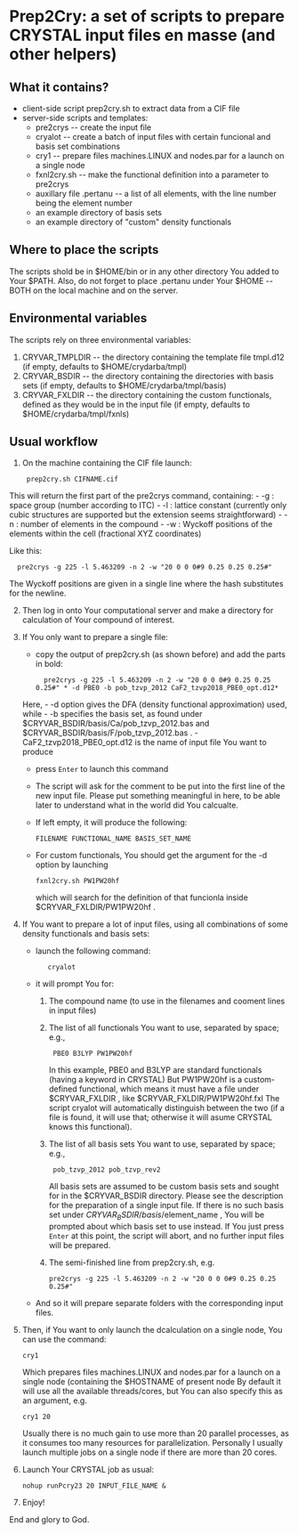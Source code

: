 # Prep2Cry: a set of scripts to prepare CRYSTAL input files en masse (and other helpers)
## What it contains?
* client-side script prep2cry.sh to extract data from a CIF file
* server-side scripts and templates:
    * pre2crys                -- create the input file
    * cryalot                 -- create a batch of input files with certain funcional and basis set combinations
    * cry1                    -- prepare files machines.LINUX and nodes.par for a launch on a single node
    * fxnl2cry.sh             -- make the functional definition into a parameter to pre2crys
    * auxillary file .pertanu -- a list of all elements, with the line number being the element number
    * an example directory of basis sets
    * an example directory of "custom" density functionals

## Where to place the scripts
The scripts shold be in $HOME/bin or in any other directory You added to Your $PATH.
Also, do not forget to place .pertanu under Your $HOME -- BOTH on the local machine and on the server.

## Environmental variables
The scripts rely on three environmental variables:
  1. CRYVAR_TMPLDIR  -- the directory containing the template file tmpl.d12 (if empty, defaults to $HOME/crydarba/tmpl)
  2. CRYVAR_BSDIR -- the directory containing the directories with basis sets (if empty, defaults to $HOME/crydarba/tmpl/basis)
  3. CRYVAR_FXLDIR -- the directory containing the custom functionals, defined as they would be in the input file (if empty, defaults to $HOME/crydarba/tmpl/fxnls)

## Usual workflow
1. On the machine containing the CIF file launch:
   
        prep2cry.sh CIFNAME.cif
   
This will return the first part of the pre2crys command, containing:
      - -g : space group (number according to ITC)
      - -l : lattice constant (currently only cubic structures are supported but the extension seems straightforward)
      - -n : number of elements in the compound
      - -w : Wyckoff positions of the elements within the cell (fractional XYZ coordinates)
      
Like this:

      pre2crys -g 225 -l 5.463209 -n 2 -w "20 0 0 0#9 0.25 0.25 0.25#"
      
The Wyckoff positions are given in a single line where the hash substitutes for the newline.

2. Then log in onto Your computational server and make a directory for calculation of Your compound of interest.
3. If You only want to prepare a single file:
   * copy the output of prep2cry.sh (as shown before) and add the parts in bold:
     
           pre2crys -g 225 -l 5.463209 -n 2 -w "20 0 0 0#9 0.25 0.25 0.25#" * -d PBE0 -b pob_tzvp_2012 CaF2_tzvp2018_PBE0_opt.d12*
     
   Here,
       - -d option gives the DFA (density functional approximation) used, while
       - -b specifies the basis set, as found under $CRYVAR_BSDIR/basis/Ca/pob_tzvp_2012.bas and $CRYVAR_BSDIR/basis/F/pob_tzvp_2012.bas .
       - CaF2_tzvp2018_PBE0_opt.d12 is the name of input file You want to produce
   * press `Enter` to launch this command
   * The script will ask for the comment to be put into the first line of the new input file. Please put something meaningful in here, to be able later to understand what in the world did You calcualte.
   * If left empty, it will produce the following:
     
         FILENAME FUNCTIONAL_NAME BASIS_SET_NAME
     
   * For custom functionals, You should get the argument for the -d option by launching
     
         fxnl2cry.sh PW1PW20hf
     
     which will search for the definition of that funcionla inside $CRYVAR_FXLDIR/PW1PW20hf .
5. If You want to prepare a lot of input files, using all combinations of some density functionals and basis sets:
   * launch the following command:
     
            cryalot
    
   * it will prompt You for:
       1. The compound name (to use in the filenames and cooment lines in input files)
       2. The list of all functionals You want to use, separated by space; e.g.,
     
               PBE0 B3LYP PW1PW20hf
          
          In this example, PBE0 and B3LYP are standard functionals (having a keyword in CRYSTAL)
          But PW1PW20hf is a custom-defined functional, which means it must have a file under $CRYVAR_FXLDIR , like $CRYVAR_FXLDIR/PW1PW20hf.fxl
          The script cryalot will automatically distinguish between the two (if a file is found, it will use that; otherwise it will asume CRYSTAL knows this functional).
       4. The list of all basis sets You want to use, separated by space; e.g.,
          
               pob_tzvp_2012 pob_tzvp_rev2
          
          All basis sets are assumed to be custom basis sets and sought for in the $CRYVAR_BSDIR directory. Please see the description for the preparation of a single input file.
          If there is no such basis set under $CRYVAR_BSDIR/basis/$element_name , You will be prompted about which basis set to use instead.
          If You just press `Enter` at this point, the script will abort, and no further input files will be prepared.
       6. The semi-finished line from prep2cry.sh, e.g.
          
              pre2crys -g 225 -l 5.463209 -n 2 -w "20 0 0 0#9 0.25 0.25 0.25#"
          
   * And so it will prepare separate folders with the corresponding input files.
6. Then, if You want to only launch the dcalculation on a single node, You can use the command:

       cry1
     
   Which prepares files machines.LINUX and nodes.par for a launch on a single node (containing the $HOSTNAME of present node
   By default it will use all the available threads/cores, but You can also specify this as an argument, e.g.
   
       cry1 20
       
   Usually there is no much gain to use more than 20 parallel processes, as it consumes too many resources for parallelization.
   Personally I usually launch multiple jobs on a single node if there are more than 20 cores.
7. Launch Your CRYSTAL job as usual:

       nohup runPcry23 20 INPUT_FILE_NAME &

8. Enjoy!

End and glory to God.
